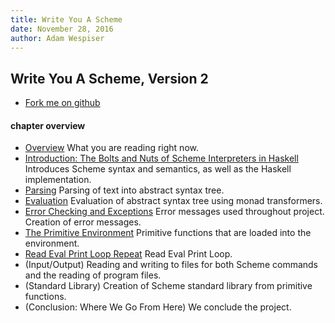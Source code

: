 ```yaml
---
title: Write You A Scheme
date: November 28, 2016
author: Adam Wespiser
---
```


## Write You A Scheme, Version 2

* [Fork me on github](https://github.com/write-you-a-scheme-v2/scheme)    

#### chapter overview
* [Overview](../wyas/00_overview.html) What you are reading right now.      
* [Introduction: The Bolts and Nuts of Scheme Interpreters in Haskell](../wyas/01_introduction.html)  Introduces Scheme syntax and semantics, as well as the Haskell implementation.    
* [Parsing](../wyas/02_parsing.html) Parsing of text into abstract syntax tree.    
* [Evaluation](../wyas/03_evaluation.html) Evaluation of abstract syntax tree using monad transformers.       
* [Error Checking and Exceptions](../wyas/04_errors.html) Error messages used throughout project. Creation of error messages.    
* [The Primitive Environment](../wyas/05_primitives.html) Primitive functions that are loaded into the environment.    
* [Read Eval Print Loop Repeat](../wyas/06_repl.html) Read Eval Print Loop.   
* (Input/Output) Reading and writing to files for both Scheme commands and the reading of program files.    
* (Standard Library) Creation of Scheme standard library from primitive functions.    
* (Conclusion: Where We Go From Here) We conclude the project.  
